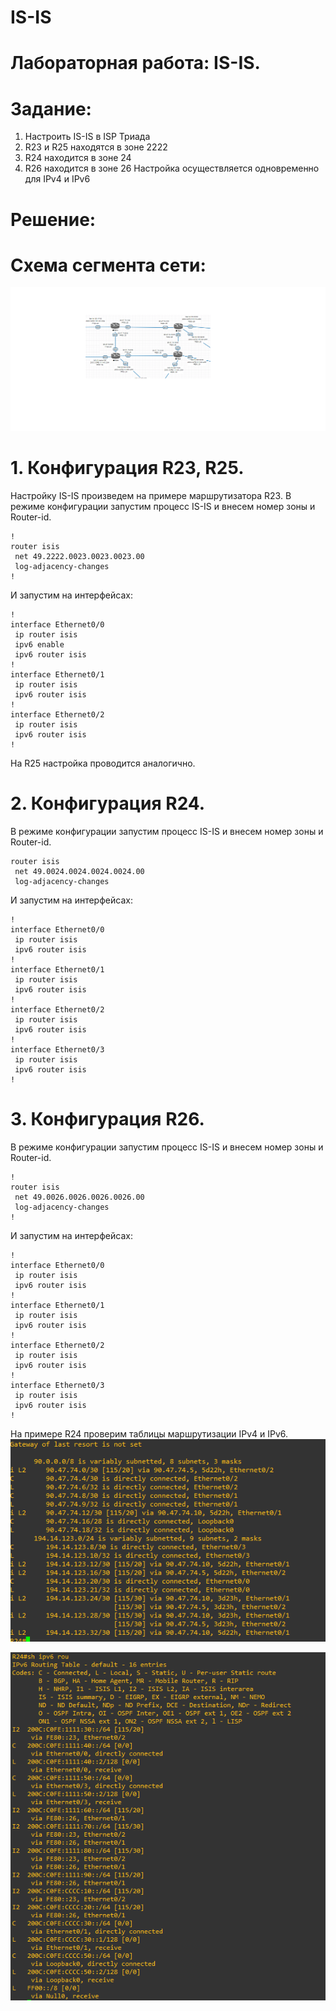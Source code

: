 # IS-IS

# Лабораторная работа: IS-IS.
# Задание:
1. Настроить IS-IS в ISP Триада
2. R23 и R25 находятся в зоне 2222
3. R24 находится в зоне 24
4. R26 находится в зоне 26
Настройка осуществляется одновременно для IPv4 и IPv6

# Решение:

# Схема сегмента сети:

![](https://github.com/dmitriyklimenkov/IS-IS/blob/main/IS-IS%20%D1%81%D1%85%D0%B5%D0%BC%D0%B0.png)

# 1. Конфигурация R23, R25.
Настройку IS-IS произведем на примере маршрутизатора R23. В режиме конфигурации запустим процесс IS-IS и внесем номер зоны и Router-id.
```
!
router isis
 net 49.2222.0023.0023.0023.00
 log-adjacency-changes
!
```
И запустим на интерфейсах:
```
!
interface Ethernet0/0
 ip router isis
 ipv6 enable
 ipv6 router isis
!
interface Ethernet0/1
 ip router isis
 ipv6 router isis
!
interface Ethernet0/2
 ip router isis
 ipv6 router isis
!
```
На R25 настройка проводится аналогично.

# 2. Конфигурация R24.
В режиме конфигурации запустим процесс IS-IS и внесем номер зоны и Router-id.
```
router isis
 net 49.0024.0024.0024.0024.00
 log-adjacency-changes
```
И запустим на интерфейсах:
```
!
interface Ethernet0/0
 ip router isis
 ipv6 router isis
!
interface Ethernet0/1
 ip router isis
 ipv6 router isis
!
interface Ethernet0/2
 ip router isis
 ipv6 router isis
!
interface Ethernet0/3
 ip router isis
 ipv6 router isis
!
```

# 3. Конфигурация R26.
В режиме конфигурации запустим процесс IS-IS и внесем номер зоны и Router-id.
```
!
router isis
 net 49.0026.0026.0026.0026.00
 log-adjacency-changes
!
```
И запустим на интерфейсах:
```
!
interface Ethernet0/0
 ip router isis
 ipv6 router isis
!
interface Ethernet0/1
 ip router isis
 ipv6 router isis
!
interface Ethernet0/2
 ip router isis
 ipv6 router isis
!
interface Ethernet0/3
 ip router isis
 ipv6 router isis
!
```
На примере R24 проверим таблицы маршрутизации IPv4 и IPv6.
![](https://github.com/dmitriyklimenkov/IS-IS/blob/main/IS-IS%20routev4.PNG)

![](https://github.com/dmitriyklimenkov/IS-IS/blob/main/IS-IS%20routev6.PNG)
